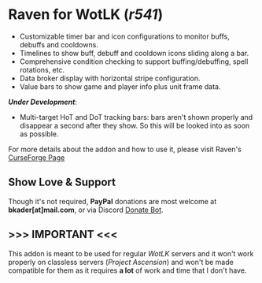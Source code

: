 
# Raven for WotLK (_r541_)

* Customizable timer bar and icon configurations to monitor buffs, debuffs and cooldowns.
* Timelines to show buff, debuff and cooldown icons sliding along a bar.
* Comprehensive condition checking to support buffing/debuffing, spell rotations, etc.
* Data broker display with horizontal stripe configuration.
* Value bars to show game and player info plus unit frame data.

_**Under Development**_:

* Multi-target HoT and DoT tracking bars: bars aren't shown properly and disappear a second after they show. So this will be looked into as soon as possible.

For more details about the addon and how to use it, please visit Raven's [CurseForge Page](https://www.curseforge.com/wow/addons/raven)

## Show Love & Support

Though it's not required, **PayPal** donations are most welcome at **bkader[at]mail.com**, or via Discord [Donate Bot](https://donatebot.io/checkout/795698054371868743).

## >>> IMPORTANT <<<

This addon is meant to be used for regular _WotLK_ servers and it won't work properly on classless servers (_Project Ascension_) and won't be made compatible for them as it requires **a lot** of work and time that I don't have.